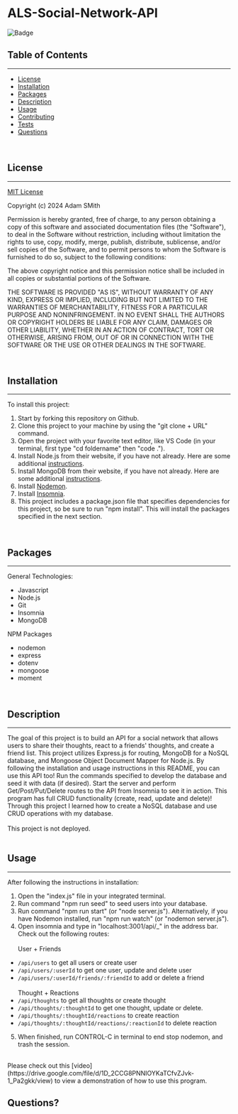 # ALS-Social-Network-API

![Badge](https://img.shields.io/badge/license-MIT-blue)

## Table of Contents
---
* [License](#license)
* [Installation](#installation)
* [Packages](#packages)
* [Description](#description)
* [Usage](#usage)
* [Contributing](#contributing)
* [Tests](#tests)
* [Questions](#questions)

<br>

## License 
---
[MIT License](./LICENSE) <br>

Copyright (c) 2024 Adam SMith

Permission is hereby granted, free of charge, to any person obtaining a copy
of this software and associated documentation files (the "Software"), to deal
in the Software without restriction, including without limitation the rights
to use, copy, modify, merge, publish, distribute, sublicense, and/or sell
copies of the Software, and to permit persons to whom the Software is
furnished to do so, subject to the following conditions:

The above copyright notice and this permission notice shall be included in all
copies or substantial portions of the Software.

THE SOFTWARE IS PROVIDED "AS IS", WITHOUT WARRANTY OF ANY KIND, EXPRESS OR
IMPLIED, INCLUDING BUT NOT LIMITED TO THE WARRANTIES OF MERCHANTABILITY,
FITNESS FOR A PARTICULAR PURPOSE AND NONINFRINGEMENT. IN NO EVENT SHALL THE
AUTHORS OR COPYRIGHT HOLDERS BE LIABLE FOR ANY CLAIM, DAMAGES OR OTHER
LIABILITY, WHETHER IN AN ACTION OF CONTRACT, TORT OR OTHERWISE, ARISING FROM,
OUT OF OR IN CONNECTION WITH THE SOFTWARE OR THE USE OR OTHER DEALINGS IN THE
SOFTWARE.
 <br>

<br>

## Installation
---
To install this project: 
1. Start by forking this repository on Github. 
2. Clone this project to your machine by using the "git clone + URL" command. 
3. Open the project with your favorite text editor, like VS Code (in your terminal, first type "cd foldername" then "code ."). 
4. Install Node.js from their website, if you have not already. Here are some additional [instructions](https://coding-boot-camp.github.io/full-stack/nodejs/how-to-install-nodejs).
5. Install MongoDB from their website, if you have not already. Here are some additional [instructions](https://coding-boot-camp.github.io/full-stack/mongodb/how-to-install-mongodb).
6. Install [Nodemon](https://www.npmjs.com/package/nodemon).
7. Install [Insomnia](https://insomnia.rest/download). 
8. This project includes a package.json file that specifies dependencies for this project, so be sure to run "npm install". This will install the packages specified in the next section. 

<br>

## Packages
---
General Technologies: 
- Javascript
- Node.js
- Git 
- Insomnia
- MongoDB

NPM Packages
- nodemon 
- express
- dotenv
- mongoose 
- moment

<br>

## Description
---
 The goal of this project is to build an API for a social network that allows users to share their thoughts, react to a friends' thoughts, and create a friend list. This project utilizes Express.js for routing, MongoDB for a NoSQL database, and Mongoose Object Document Mapper for Node.js. By following the installation and usage instructions in this README, you can use this API too! Run the commands specified to develop the database and seed it with data (if desired). Start the server and perform Get/Post/Put/Delete routes to the API from Insomnia to see it in action. This program has full CRUD functionality (create, read, update and delete)! Through this project I learned how to create a NoSQL database and use CRUD operations with my database. 
 <br><br>
This project is not deployed. <br><br>

## Usage
---
After following the instructions in installation: 
1. Open the "index.js" file in your integrated terminal.
2. Run command "npm run seed" to seed users into your database.
3. Run command "npm run start" (or "node server.js"). Alternatively, if you have Nodemon installed, run "npm run watch" (or "nodemon server.js"). 
4. Open insomnia and type in "localhost:3001/api/_" in the address bar. Check out the following routes: <br><br>
User + Friends <br>
- `/api/users` to get all users or create user
- `/api/users/:userId` to get one user, update and delete user
- `/api/users/:userId/friends/:friendId` to add or delete a friend <br><br>
Thought + Reactions <br>
- `/api/thoughts` to get all thoughts or create thought
- `/api/thoughts/:thoughtId` to get one thought, update or delete. 
- `/api/thoughts/:thoughtId/reactions` to create reaction 
- `/api/thoughts/:thoughtId/reactions/:reactionId` to delete reaction 
5. When finished, run CONTROL-C in terminal to end stop nodemon, and trash the session. 

<br>
Please check out this [video](https://drive.google.com/file/d/1D_2CCG8PNNIOYKaTCfvZJvk-1_Pa2gkk/view) to view a demonstration of how to use this program. 


<br>

## Questions?
